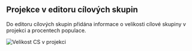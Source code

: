 ﻿---
categories: [kiwi]
layout: kiwi
---
 
## Projekce v editoru cílových skupin

Do editoru cílových skupin přidána informace o velikosti cílové skupiny v projekci a procentech populace.

![Velikost CS v projekci]({{site.url}}/data/csprojekceprocenta.PNG "Velikost CS v projekci")

 
